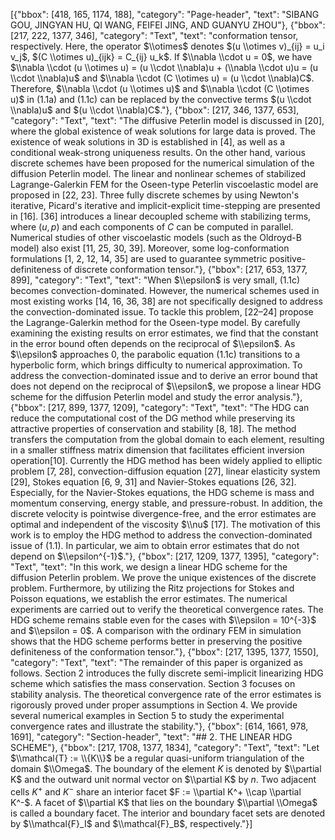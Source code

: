 [{"bbox": [418, 165, 1174, 188], "category": "Page-header", "text": "SIBANG GOU, JINGYAN HU, QI WANG, FEIFEI JING, AND GUANYU ZHOU"}, {"bbox": [217, 222, 1377, 346], "category": "Text", "text": "conformation tensor, respectively. Here, the operator $\\otimes$ denotes $(u \\otimes v)_{ij} = u_i v_j$, $(C \\otimes u)_{ijk} = C_{ij} u_k$. If $\\nabla \\cdot u = 0$, we have $\\nabla \\cdot (u \\otimes u) = (u \\cdot \\nabla)u + (\\nabla \\cdot u)u = (u \\cdot \\nabla)u$ and $\\nabla \\cdot (C \\otimes u) = (u \\cdot \\nabla)C$. Therefore, $\\nabla \\cdot (u \\otimes u)$ and $\\nabla \\cdot (C \\otimes u)$ in (1.1a) and (1.1c) can be replaced by the convective terms $(u \\cdot \\nabla)u$ and $(u \\cdot \\nabla)C$."}, {"bbox": [217, 346, 1377, 653], "category": "Text", "text": "The diffusive Peterlin model is discussed in [20], where the global existence of weak solutions for large data is proved. The existence of weak solutions in 3D is established in [4], as well as a conditional weak-strong uniqueness results. On the other hand, various discrete schemes have been proposed for the numerical simulation of the diffusion Peterlin model. The linear and nonlinear schemes of stabilized Lagrange-Galerkin FEM for the Oseen-type Peterlin viscoelastic model are proposed in [22, 23]. Three fully discrete schemes by using Newton's iterative, Picard's iterative and implicit-explicit time-stepping are presented in [16]. [36] introduces a linear decoupled scheme with stabilizing terms, where $(u, p)$ and each components of $C$ can be computed in parallel. Numerical studies of other viscoelastic models (such as the Oldroyd-B model) also exist [11, 25, 30, 39]. Moreover, some log-conformation formulations [1, 2, 12, 14, 35] are used to guarantee symmetric positive-definiteness of discrete conformation tensor."}, {"bbox": [217, 653, 1377, 899], "category": "Text", "text": "When $\\epsilon$ is very small, (1.1c) becomes convection-dominated. However, the numerical schemes used in most existing works [14, 16, 36, 38] are not specifically designed to address the convection-dominated issue. To tackle this problem, [22–24] propose the Lagrange-Galerkin method for the Oseen-type model. By carefully examining the existing results on error estimates, we find that the constant in the error bound often depends on the reciprocal of $\\epsilon$. As $\\epsilon$ approaches 0, the parabolic equation (1.1c) transitions to a hyperbolic form, which brings difficulty to numerical approximation. To address the convection-dominated issue and to derive an error bound that does not depend on the reciprocal of $\\epsilon$, we propose a linear HDG scheme for the diffusion Peterlin model and study the error analysis."}, {"bbox": [217, 899, 1377, 1209], "category": "Text", "text": "The HDG can reduce the computational cost of the DG method while preserving its attractive properties of conservation and stability [8, 18]. The method transfers the computation from the global domain to each element, resulting in a smaller stiffness matrix dimension that facilitates efficient inversion operation[10]. Currently the HDG method has been widely applied to elliptic problem [7, 28], convection-diffusion equation [27], linear elasticity system [29], Stokes equation [6, 9, 31] and Navier-Stokes equations [26, 32]. Especially, for the Navier-Stokes equations, the HDG scheme is mass and momentum conserving, energy stable, and pressure-robust. In addition, the discrete velocity is pointwise divergence-free, and the error estimates are optimal and independent of the viscosity $\\nu$ [17]. The motivation of this work is to employ the HDG method to address the convection-dominated issue of (1.1). In particular, we aim to obtain error estimates that do not depend on $\\epsilon^{-1}$."}, {"bbox": [217, 1209, 1377, 1395], "category": "Text", "text": "In this work, we design a linear HDG scheme for the diffusion Peterlin problem. We prove the unique existences of the discrete problem. Furthermore, by utilizing the Ritz projections for Stokes and Poisson equations, we establish the error estimates. The numerical experiments are carried out to verify the theoretical convergence rates. The HDG scheme remains stable even for the cases with $\\epsilon = 10^{-3}$ and $\\epsilon = 0$. A comparison with the ordinary FEM in simulation shows that the HDG scheme performs better in preserving the positive definiteness of the conformation tensor."}, {"bbox": [217, 1395, 1377, 1550], "category": "Text", "text": "The remainder of this paper is organized as follows. Section 2 introduces the fully discrete semi-implicit linearizing HDG scheme which satisfies the mass conservation. Section 3 focuses on stability analysis. The theoretical convergence rate of the error estimates is rigorously proved under proper assumptions in Section 4. We provide several numerical examples in Section 5 to study the experimental convergence rates and illustrate the stability."}, {"bbox": [614, 1661, 978, 1691], "category": "Section-header", "text": "## 2. THE LINEAR HDG SCHEME"}, {"bbox": [217, 1708, 1377, 1834], "category": "Text", "text": "Let $\\mathcal{T} := \\{K\\}$ be a regular quasi-uniform triangulation of the domain $\\Omega$. The boundary of the element $K$ is denoted by $\\partial K$ and the outward unit normal vector on $\\partial K$ by $n$. Two adjacent cells $K^+$ and $K^-$ share an interior facet $F := \\partial K^+ \\cap \\partial K^-$. A facet of $\\partial K$ that lies on the boundary $\\partial \\Omega$ is called a boundary facet. The interior and boundary facet sets are denoted by $\\mathcal{F}_I$ and $\\mathcal{F}_B$, respectively."}]